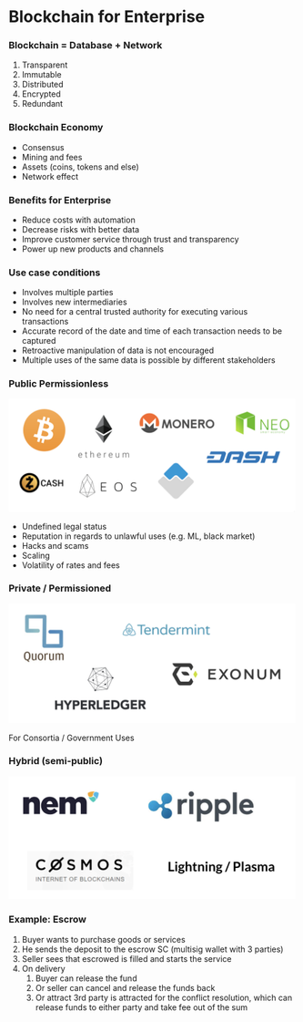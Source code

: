 # Blockchain for Enterprise

### Blockchain = Database + Network

1. Transparent
2. Immutable
3. Distributed
4. Encrypted
5. Redundant

### Blockchain Economy

* Consensus
* Mining and fees
* Assets \(coins, tokens and else\)
* Network effect

### Benefits for Enterprise

* Reduce costs with automation
* Decrease risks with better data
* Improve customer service through trust and transparency
* Power up new products and channels

### Use case conditions

* Involves multiple parties
* Involves new intermediaries
* No need for a central trusted authority for executing various transactions
* Accurate record of the date and time of each transaction needs to be captured
* Retroactive manipulation of data is not encouraged
* Multiple uses of the same data is possible by different stakeholders

### Public Permissionless

![](../.gitbook/assets/image.png)

* Undefined legal status
* Reputation in regards to unlawful uses  \(e.g. ML, black market\)
* Hacks and scams
* Scaling
* Volatility of rates and fees

### **Private / Permissioned**

![](../.gitbook/assets/image%20%2823%29.png)

For Consortia / Government Uses

### Hybrid \(semi-public\)

![](../.gitbook/assets/image%20%281%29.png)

### Example: Escrow

1. Buyer wants to purchase goods or services
2. He sends the deposit to the escrow SC \(multisig wallet with 3 parties\)
3. Seller sees that escrowed is filled and starts the service
4. On delivery
   1. Buyer can release the fund
   2. Or seller can cancel and release the funds back
   3. Or attract 3rd party is attracted for the conflict resolution, which can release funds to either party and take fee out of the sum

